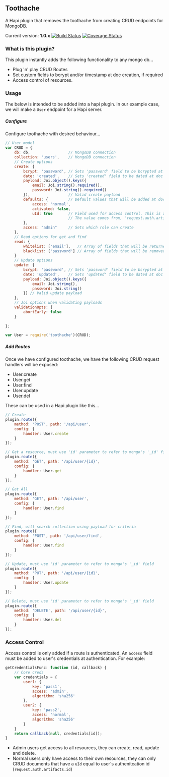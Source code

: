 Toothache
---------

A Hapi plugin that removes the toothache from creating CRUD endpoints for MongoDB.

Current version: **1.0.x** [![Build Status](https://travis-ci.org/smaxwellstewart/toothache.svg?branch=master)](https://travis-ci.org/smaxwellstewart/toothache) [![Coverage Status](https://img.shields.io/coveralls/smaxwellstewart/toothache.svg)](https://coveralls.io/r/smaxwellstewart/toothache?branch=master)

### What is this plugin?

This plugin instantly adds the following functionality to any mongo db...

* Plug 'n' play CRUD Routes
* Set custom fields to bcrypt and/or timestamp at doc creation, if required
* Access control of resources.

### Usage

The below is intended to be added into a hapi plugin. In our example case, we will make a `User` endpoint for a Hapi server.

##### Configure

Configure toothache with desired behaviour... 

```js
// User model
var CRUD = {
    db: db,                 // MongoDB connection
    collection: 'users',    // MongoDB connection
    // Create options
    create: {
        bcrypt: 'password', // Sets 'password' field to be bcrypted at doc creation
        date: 'created',    // Sets 'created' field to be dated at doc creation
        payload: Joi.object().keys({ 
            email: Joi.string().required(),
            password: Joi.string().required()
        }),                 // Valid create payload 
        defaults: {         // Default values that will be added at doc creation
            access: 'normal',
            activated: false,
            uId: true       // Field used for access control. This is a special field that when set to true will default to user's id 
                            // The value comes from, 'request.auth.artifacts.id' ie the id the user authenticates with
        },
        access: "admin"     // Sets which role can create 
    },
    // Read options for get and find
    read: {
        whitelist: ['email'],   // Array of fields that will be returned, all other fields will be excluded 
        blacklist: ['password'] // Array of fields that will be removed, all other fields will be included
    }
    // Update options
    update: {
        bcrypt: 'password', // Sets 'password' field to be bcrypted at doc update
        date: 'updated',    // Sets 'updated' field to be dated at doc update
        payload: Joi.object().keys({
            email: Joi.string(),
            password: Joi.string()
        }) // Valid update payload 
    },
    // Joi options when validating payloads    
    validationOpts: {
        abortEarly: false
    }
    
};

var User = require('toothache')(CRUD);
```

##### Add Routes

Once we have configured toothache, we have the following CRUD request handlers will be exposed:

* User.create
* User.get
* User.find
* User.update
* User.del

These can be used in a Hapi plugin like this...

```js
// Create
plugin.route({
    method: 'POST', path: '/api/user',
    config: {
        handler: User.create
    }
});

// Get a resource, must use 'id' parameter to refer to mongo's '_id' field
plugin.route({
    method: 'GET', path: '/api/user/{id}',
    config: {
        handler: User.get
    }
});

// Get All
plugin.route({
    method: 'GET', path: '/api/user',
    config: {
        handler: User.find
    }
});

// Find, will search collection using payload for criteria
plugin.route({
    method: 'POST', path: '/api/user/find',
    config: {
        handler: User.find
    }
});

// Update, must use 'id' parameter to refer to mongo's '_id' field
plugin.route({
    method: 'PUT', path: '/api/user/{id}',
    config: {
        handler: User.update
    }
});

// Delete, must use 'id' parameter to refer to mongo's '_id' field
plugin.route({
    method: 'DELETE', path: '/api/user/{id}',
    config: {
        handler: User.del
    }
});
```

### Access Control

Access control is only added if a route is authenticated. An `access` field must be added to user's credentials at authentication. For example:

```js
getCredentialsFunc: function (id, callback) {
    // Core creds
    var credentials = {
        user1: {
            key: 'pass1',
            access: 'admin',
            algorithm: 'sha256'
        },
        user2: {
            key: 'pass2',
            access: 'normal',
            algorithm: 'sha256'
        }
    }
    return callback(null, credentials[id]);
}
```

 - Admin users get access to all resources, they can create, read, update and delete.
 - Normal users only have access to their own resources, they can only CRUD documents that have a `uId` equal to user's authenitcation id (`request.auth.artifacts.id`)

